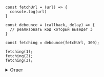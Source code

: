```
const fetchUrl = (url) => {
  console.log(url)
}

const debounce = (callback, delay) => {
  // реализовать код который выведет 3
}

const fetching = debounce(fetchUrl, 300);

fetching(1);
fetching(2);
fetching(3);
```

<details>
    <summary>Ответ</summary>
  
    const fetchUrl = (url) => {
      console.log(url)
    }

    const debounce = (callback, delay) => {
      let timerId;

      return (...arg) => {
        if (timerId) {
          clearTimeout(timerId);
        }

        timerId = setTimeout(() => {
          callback(...arg)
        }, delay)
      }
    }

    const fetching = debounce(fetchUrl, 300);

    fetching(1);
    fetching(2);
    fetching(3);
</details>


